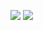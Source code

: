 <p align="left">
<img src="https://lanyard.cnrad.dev/api/966616087976378369?hideTimestamp=false&hideBadges=false&idleMessage=DEVELOPER%20FULL-STACK%20AND%20CYBERSECURITY%20ENTHUSIAST"/>
<img src="https://metrics.lecoq.io/0xYazuko"/>
</p>
